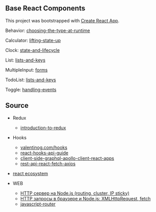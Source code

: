 ## Base React Components

This project was bootstrapped with
[Create React App](https://github.com/facebook/create-react-app).

Behavior:
[choosing-the-type-at-runtime](https://reactjs.org/docs/jsx-in-depth.html#choosing-the-type-at-runtime)

Calculator:
[lifting-state-up](https://reactjs.org/docs/lifting-state-up.html)

Clock:
[state-and-lifecycle](https://reactjs.org/docs/state-and-lifecycle.html)

List:
[lists-and-keys](https://reactjs.org/docs/lists-and-keys.html)

MultipleInput:
[forms](https://reactjs.org/docs/forms.html)

TodoList:
[lists-and-keys](https://reactjs.org/docs/lists-and-keys.html)

Toggle:
[handling-events](https://reactjs.org/docs/handling-events.html)

## Source
- Redux
  - [introduction-to-redux](https://www.smashingmagazine.com/2016/06/an-introduction-to-redux/)

- Hooks
  - [valentinog.com/hooks](https://www.valentinog.com/blog/hooks/)
  - [react-hooks-api-guide](https://www.smashingmagazine.com/2020/04/react-hooks-api-guide/)
  - [client-side-graphql-apollo-client-react-apps](https://www.smashingmagazine.com/2020/07/client-side-graphql-apollo-client-react-apps/)
  - [rest-api-react-fetch-axios](https://www.smashingmagazine.com/2020/06/rest-api-react-fetch-axios/)

- [react ecosystem](https://medium.com/@ericclemmons/javascript-fatigue-48d4011b6fc4#.ggnvvy40d)

- WEB
  - [HTTP сервер на Node.js (routing, cluster, IP sticky)](https://youtu.be/7Ufxj0oTaUo)
  - [HTTP запросы в браузере и Node.js: XMLHttpRequest, fetch](https://youtu.be/wMMki2FEYGY)
  - [javascript-router](https://medium.com/javascript-by-doing/create-a-modern-javascript-router-805fc14d084d)
